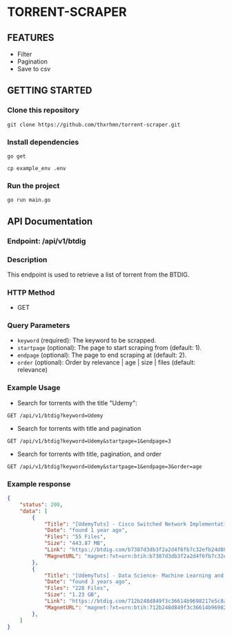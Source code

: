 # TORRENT-SCRAPER

## FEATURES
- Filter
- Pagination
- Save to csv

## GETTING STARTED

### Clone this repository
```shell
git clone https://github.com/thxrhmn/torrent-scraper.git
```

### Install dependencies
```shell
go get
```

```shell
cp example_env .env
```

### Run the project
```shell
go run main.go
```

## API Documentation

### Endpoint: /api/v1/btdig

### Description
This endpoint is used to retrieve a list of torrent from the BTDIG.

### HTTP Method
- GET

### Query Parameters
- `keyword` (required): The keyword to be scrapped.
- `startpage` (optional): The page to start scraping from (default: 1).
- `endpage` (optional): The page to end scraping at (default: 2).
- `order` (optional): Order by relevance | age | size | files (default: relevance)


### Example Usage
- Search for torrents with the title "Udemy":
```
GET /api/v1/btdig?keyword=Udemy
```

- Search for torrents with title and pagination
```
GET /api/v1/btdig?keyword=Udemy&startpage=1&endpage=3
```

- Search for torrents with title, pagination, and order

```
GET /api/v1/btdig?keyword=Udemy&startpage=1&endpage=3&order=age
```

### Example response
```json
{
    "status": 200,
    "data": [
        {
            "Title": "[UdemyTuts] - Cisco Switched Network Implementation",
            "Date": "found 1 year ago",
            "Files": "55 Files",
            "Size": "443.87 MB",
            "Link": "https://btdig.com/b7387d3db3f2a2d4f6fb7c32efb24d88106fb09b/udemy",
            "MagnetURL": "magnet:?xt=urn:btih:b7387d3db3f2a2d4f6fb7c32efb24d88106fb09b&dn=%5BUdemyTuts%5D+-+Cisco+Switched+Network+Implementation&tr=udp://tracker.openbittorrent.com:80&tr=udp://tracker.opentrackr.org:1337/announce"
        },
        {
            "Title": "[UdemyTuts] - Data Science- Machine Learning and Statistical Modeling in R",
            "Date": "found 3 years ago",
            "Files": "228 Files",
            "Size": "1.23 GB",
            "Link": "https://btdig.com/712b248d849f3c36614b9698217e5c8aae6d46a5/udemy",
            "MagnetURL": "magnet:?xt=urn:btih:712b248d849f3c36614b9698217e5c8aae6d46a5&dn=%5BUdemyTuts%5D+-+Data+Science-+Machine+Learning+and+Statistical+Modeling+in+R&tr=udp://tracker.openbittorrent.com:80&tr=udp://tracker.opentrackr.org:1337/announce"
        },
    ]
}
```
